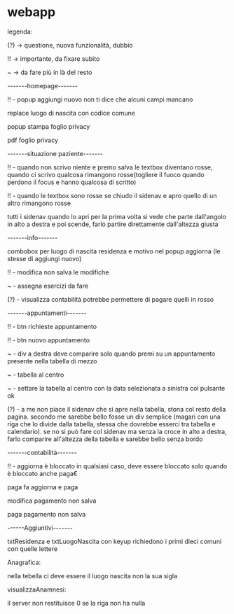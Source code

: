 # webapp
legenda:

(?) -> questione, nuova funzionalità, dubbio

!! -> importante, da fixare subito

~ -> da fare più in là del resto

-------homepage-------

!! - popup aggiungi nuovo non ti dice che alcuni campi mancano

replace luogo di nascita con codice comune

popup stampa foglio privacy

pdf foglio privacy


-------situazione paziente-------

!! - quando non scrivo niente e premo salva le textbox diventano rosse, quando ci scrivo qualcosa rimangono rosse(togliere il fuoco quando perdono il focus e hanno qualcosa di scritto)

!! - quando le textbox sono rosse se chiudo il sidenav e apro quello di un altro rimangono rosse

tutti i sidenav quando lo apri per la prima volta si vede che parte dall'angolo in alto a destra e poi scende, farlo partire direttamente dall'altezza giusta

-------info-------

combobox per luogo di nascita residenza e motivo nel popup aggiorna (le stesse di aggiungi nuovo)

!! - modifica non salva le modifiche

~ - assegna esercizi da fare

(?) - visualizza contabilità potrebbe permettere di pagare quelli in rosso 


-------appuntamenti-------

!! - btn richieste appuntamento

!! - btn nuovo appuntamento

~ - div a destra deve comparire solo quando premi su un appuntamento presente nella tabella di mezzo

~ - tabella al centro

~ - settare la tabella al centro con la data selezionata a sinistra col pulsante ok

(?) - a me non piace il sidenav che si apre nella tabella, stona col resto della pagina. secondo me sarebbe bello fosse un div semplice (magari con una riga che lo divide dalla tabella, stessa che dovrebbe esserci
tra tabella e calendario). se no si può fare col sidenav ma senza la croce in alto a destra, farlo comparire all'altezza della tabella e sarebbe bello senza bordo


-------contabilità-------

!! - aggiorna è bloccato in qualsiasi caso, deve essere bloccato solo quando è bloccato anche paga€

paga fa aggiorna e paga

modifica pagamento non salva

paga pagamento non salva

------Aggiuntivi-------

txtResidenza e txtLuogoNascita con keyup richiedono i primi dieci comuni con quelle lettere

Anagrafica:

nella tebella ci deve essere il luogo nascita non la sua sigla

visualizzaAnamnesi:

il server non restituisce 0 se la riga non ha nulla
